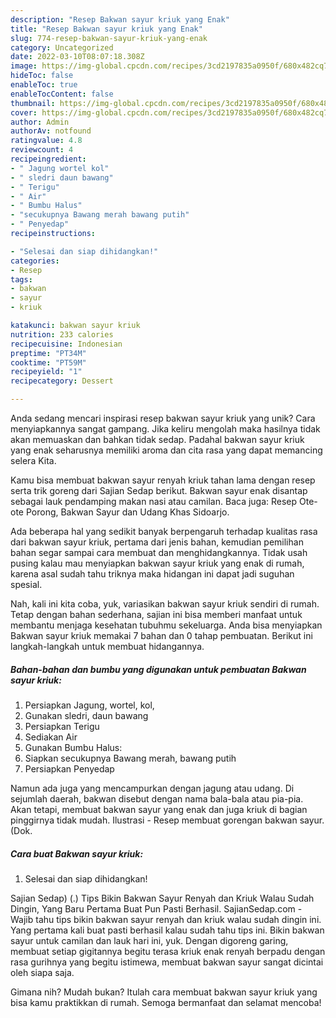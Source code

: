 ```yaml
---
description: "Resep Bakwan sayur kriuk yang Enak"
title: "Resep Bakwan sayur kriuk yang Enak"
slug: 774-resep-bakwan-sayur-kriuk-yang-enak
category: Uncategorized
date: 2022-03-10T08:07:18.308Z
image: https://img-global.cpcdn.com/recipes/3cd2197835a0950f/680x482cq70/bakwan-sayur-kriuk-foto-resep-utama.jpg
hideToc: false
enableToc: true
enableTocContent: false
thumbnail: https://img-global.cpcdn.com/recipes/3cd2197835a0950f/680x482cq70/bakwan-sayur-kriuk-foto-resep-utama.jpg
cover: https://img-global.cpcdn.com/recipes/3cd2197835a0950f/680x482cq70/bakwan-sayur-kriuk-foto-resep-utama.jpg
author: Admin
authorAv: notfound
ratingvalue: 4.8
reviewcount: 4
recipeingredient:
- " Jagung wortel kol"
- " sledri daun bawang"
- " Terigu"
- " Air"
- " Bumbu Halus"
- "secukupnya Bawang merah bawang putih"
- " Penyedap"
recipeinstructions:

- "Selesai dan siap dihidangkan!"
categories:
- Resep
tags:
- bakwan
- sayur
- kriuk

katakunci: bakwan sayur kriuk 
nutrition: 233 calories
recipecuisine: Indonesian
preptime: "PT34M"
cooktime: "PT59M"
recipeyield: "1"
recipecategory: Dessert

---
```





Anda sedang mencari inspirasi resep bakwan sayur kriuk yang unik? Cara menyiapkannya sangat gampang. Jika keliru mengolah maka hasilnya tidak akan memuaskan dan bahkan tidak sedap. Padahal bakwan sayur kriuk yang enak seharusnya memiliki aroma dan cita rasa yang dapat memancing selera Kita.





Kamu bisa membuat bakwan sayur renyah kriuk tahan lama dengan resep serta trik goreng dari Sajian Sedap berikut. Bakwan sayur enak disantap sebagai lauk pendamping makan nasi atau camilan. Baca juga: Resep Ote-ote Porong, Bakwan Sayur dan Udang Khas Sidoarjo.

Ada beberapa hal yang sedikit banyak berpengaruh terhadap kualitas rasa dari bakwan sayur kriuk, pertama dari jenis bahan, kemudian pemilihan bahan segar sampai cara membuat dan menghidangkannya. Tidak usah pusing kalau mau menyiapkan bakwan sayur kriuk yang enak di rumah, karena asal sudah tahu triknya maka hidangan ini dapat jadi suguhan spesial.






Nah, kali ini kita coba, yuk, variasikan bakwan sayur kriuk sendiri di rumah. Tetap dengan bahan sederhana, sajian ini bisa memberi manfaat untuk membantu menjaga kesehatan tubuhmu sekeluarga. Anda bisa menyiapkan Bakwan sayur kriuk memakai 7 bahan dan 0 tahap pembuatan. Berikut ini langkah-langkah untuk membuat hidangannya.

<!--inarticleads1-->

##### Bahan-bahan dan bumbu yang digunakan untuk pembuatan Bakwan sayur kriuk:

1. Persiapkan  Jagung, wortel, kol,
1. Gunakan  sledri, daun bawang
1. Persiapkan  Terigu
1. Sediakan  Air
1. Gunakan  Bumbu Halus:
1. Siapkan secukupnya Bawang merah, bawang putih
1. Persiapkan  Penyedap


Namun ada juga yang mencampurkan dengan jagung atau udang. Di sejumlah daerah, bakwan disebut dengan nama bala-bala atau pia-pia. Akan tetapi, membuat bakwan sayur yang enak dan juga kriuk di bagian pinggirnya tidak mudah. Ilustrasi - Resep membuat gorengan bakwan sayur. (Dok. 

<!--inarticleads2-->

##### Cara buat Bakwan sayur kriuk:


1. Selesai dan siap dihidangkan!

Sajian Sedap) (.) Tips Bikin Bakwan Sayur Renyah dan Kriuk Walau Sudah Dingin, Yang Baru Pertama Buat Pun Pasti Berhasil. SajianSedap.com - Wajib tahu tips bikin bakwan sayur renyah dan kriuk walau sudah dingin ini. Yang pertama kali buat pasti berhasil kalau sudah tahu tips ini. Bikin bakwan sayur untuk camilan dan lauk hari ini, yuk. Dengan digoreng garing, membuat setiap gigitannya begitu terasa kriuk enak renyah berpadu dengan rasa gurihnya yang begitu istimewa, membuat bakwan sayur sangat dicintai oleh siapa saja. 

Gimana nih? Mudah bukan? Itulah cara membuat bakwan sayur kriuk yang bisa kamu praktikkan di rumah. Semoga bermanfaat dan selamat mencoba!
